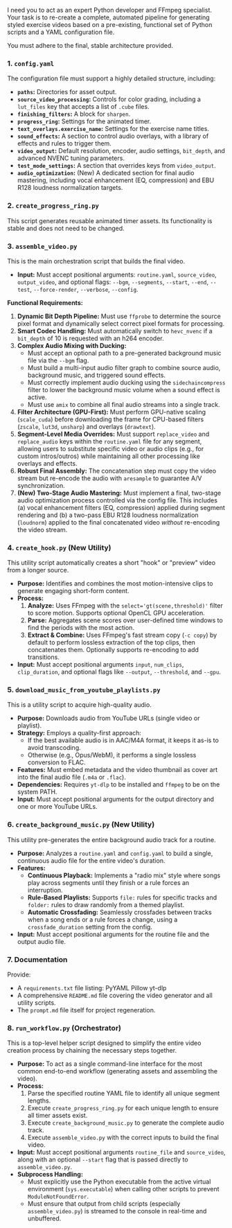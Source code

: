 I need you to act as an expert Python developer and FFmpeg specialist. Your task is to re-create a complete, automated pipeline for generating styled exercise videos based on a pre-existing, functional set of Python scripts and a YAML configuration file.

You must adhere to the final, stable architecture provided.

### 1. `config.yaml`

The configuration file must support a highly detailed structure, including:
- **`paths`:** Directories for asset output.
- **`source_video_processing`:** Controls for color grading, including a `lut_files` key that accepts a list of `.cube` files.
- **`finishing_filters`:** A block for `sharpen`.
- **`progress_ring`:** Settings for the animated timer.
- **`text_overlays.exercise_name`:** Settings for the exercise name titles.
- **`sound_effects`:** A section to control audio overlays, with a library of effects and rules to trigger them.
- **`video_output`:** Default resolution, encoder, audio settings, `bit_depth`, and advanced NVENC tuning parameters.
- **`test_mode_settings`:** A section that overrides keys from `video_output`.
- **`audio_optimization`:** (New) A dedicated section for final audio mastering, including vocal enhancement (EQ, compression) and EBU R128 loudness normalization targets.

### 2. `create_progress_ring.py`

This script generates reusable animated timer assets. Its functionality is stable and does not need to be changed.

### 3. `assemble_video.py`

This is the main orchestration script that builds the final video.
- **Input:** Must accept positional arguments: `routine.yaml`, `source_video`, `output_video`, and optional flags: `--bgm`, `--segments`, `--start`, `--end`, `--test`, `--force-render`, `--verbose`, `--config`.

**Functional Requirements:**
1.  **Dynamic Bit Depth Pipeline:** Must use `ffprobe` to determine the source pixel format and dynamically select correct pixel formats for processing.
2.  **Smart Codec Handling:** Must automatically switch to `hevc_nvenc` if a `bit_depth` of 10 is requested with an h264 encoder.
3.  **Complex Audio Mixing with Ducking:**
    - Must accept an optional path to a pre-generated background music file via the `--bgm` flag.
    - Must build a multi-input audio filter graph to combine source audio, background music, and triggered sound effects.
    - Must correctly implement audio ducking using the `sidechaincompress` filter to lower the background music volume when a sound effect is active.
    - Must use `amix` to combine all final audio streams into a single track.
4.  **Filter Architecture (GPU-First):** Must perform GPU-native scaling (`scale_cuda`) before downloading the frame for CPU-based filters (`zscale`, `lut3d`, `unsharp`) and overlays (`drawtext`).
5.  **Segment-Level Media Overrides:** Must support `replace_video` and `replace_audio` keys within the `routine.yaml` file for any segment, allowing users to substitute specific video or audio clips (e.g., for custom intros/outros) while maintaining all other processing like overlays and effects.
6.  **Robust Final Assembly:** The concatenation step must copy the video stream but re-encode the audio with `aresample` to guarantee A/V synchronization.
7.  **(New) Two-Stage Audio Mastering:** Must implement a final, two-stage audio optimization process controlled via the config file. This includes (a) vocal enhancement filters (EQ, compression) applied during segment rendering and (b) a two-pass EBU R128 loudness normalization (`loudnorm`) applied to the final concatenated video *without* re-encoding the video stream.

### 4. `create_hook.py` (New Utility)

This utility script automatically creates a short "hook" or "preview" video from a longer source.
- **Purpose:** Identifies and combines the most motion-intensive clips to generate engaging short-form content.
- **Process:**
    1.  **Analyze:** Uses FFmpeg with the `select='gt(scene,threshold)'` filter to score motion. Supports optional OpenCL GPU acceleration.
    2.  **Parse:** Aggregates scene scores over user-defined time windows to find the periods with the most action.
    3.  **Extract & Combine:** Uses FFmpeg's fast stream copy (`-c copy`) by default to perform lossless extraction of the top clips, then concatenates them. Optionally supports re-encoding to add transitions.
- **Input:** Must accept positional arguments `input`, `num_clips`, `clip_duration`, and optional flags like `--output`, `--threshold`, and `--gpu`.

### 5. `download_music_from_youtube_playlists.py`

This is a utility script to acquire high-quality audio.
- **Purpose:** Downloads audio from YouTube URLs (single video or playlist).
- **Strategy:** Employs a quality-first approach:
    - If the best available audio is in AAC/M4A format, it keeps it as-is to avoid transcoding.
    - Otherwise (e.g., Opus/WebM), it performs a single lossless conversion to FLAC.
- **Features:** Must embed metadata and the video thumbnail as cover art into the final audio file (`.m4a` or `.flac`).
- **Dependencies:** Requires `yt-dlp` to be installed and `ffmpeg` to be on the system PATH.
- **Input:** Must accept positional arguments for the output directory and one or more YouTube URLs.

### 6. `create_background_music.py` (New Utility)

This utility pre-generates the entire background audio track for a routine.
- **Purpose:** Analyzes a `routine.yaml` and `config.yaml` to build a single, continuous audio file for the entire video's duration.
- **Features:**
    - **Continuous Playback:** Implements a "radio mix" style where songs play across segments until they finish or a rule forces an interruption.
    - **Rule-Based Playlists:** Supports `file:` rules for specific tracks and `folder:` rules to draw randomly from a themed playlist.
    - **Automatic Crossfading:** Seamlessly crossfades between tracks when a song ends or a rule forces a change, using a `crossfade_duration` setting from the config.
- **Input:** Must accept positional arguments for the routine file and the output audio file.

### 7. Documentation

Provide:
- A `requirements.txt` file listing:
PyYAML
Pillow
yt-dlp
- A comprehensive `README.md` file covering the video generator and all utility scripts.
- The `prompt.md` file itself for project regeneration.

### 8. `run_workflow.py` (Orchestrator)

This is a top-level helper script designed to simplify the entire video creation process by chaining the necessary steps together.
- **Purpose:** To act as a single command-line interface for the most common end-to-end workflow (generating assets and assembling the video).
- **Process:**
  1. Parse the specified routine YAML file to identify all unique segment lengths.
  2. Execute `create_progress_ring.py` for each unique length to ensure all timer assets exist.
  3. Execute `create_background_music.py` to generate the complete audio track.
  4. Execute `assemble_video.py` with the correct inputs to build the final video.
- **Input:** Must accept positional arguments `routine_file` and `source_video`, along with an optional `--start` flag that is passed directly to `assemble_video.py`.
- **Subprocess Handling:**
  - Must explicitly use the Python executable from the active virtual environment (`sys.executable`) when calling other scripts to prevent `ModuleNotFoundError`.
  - Must ensure that output from child scripts (especially `assemble_video.py`) is streamed to the console in real-time and unbuffered.